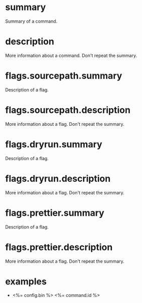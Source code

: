 # summary

Summary of a command.

# description

More information about a command. Don't repeat the summary. 

# flags.sourcepath.summary

Description of a flag.

# flags.sourcepath.description

More information about a flag. Don't repeat the summary. 

# flags.dryrun.summary

Description of a flag.

# flags.dryrun.description

More information about a flag. Don't repeat the summary. 

# flags.prettier.summary

Description of a flag.

# flags.prettier.description

More information about a flag. Don't repeat the summary. 

# examples

- <%= config.bin %> <%= command.id %>

